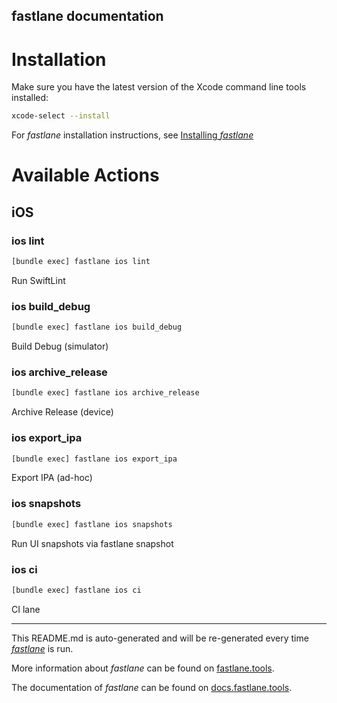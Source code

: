 fastlane documentation
----

# Installation

Make sure you have the latest version of the Xcode command line tools installed:

```sh
xcode-select --install
```

For _fastlane_ installation instructions, see [Installing _fastlane_](https://docs.fastlane.tools/#installing-fastlane)

# Available Actions

## iOS

### ios lint

```sh
[bundle exec] fastlane ios lint
```

Run SwiftLint

### ios build_debug

```sh
[bundle exec] fastlane ios build_debug
```

Build Debug (simulator)

### ios archive_release

```sh
[bundle exec] fastlane ios archive_release
```

Archive Release (device)

### ios export_ipa

```sh
[bundle exec] fastlane ios export_ipa
```

Export IPA (ad-hoc)

### ios snapshots

```sh
[bundle exec] fastlane ios snapshots
```

Run UI snapshots via fastlane snapshot

### ios ci

```sh
[bundle exec] fastlane ios ci
```

CI lane

----

This README.md is auto-generated and will be re-generated every time [_fastlane_](https://fastlane.tools) is run.

More information about _fastlane_ can be found on [fastlane.tools](https://fastlane.tools).

The documentation of _fastlane_ can be found on [docs.fastlane.tools](https://docs.fastlane.tools).
